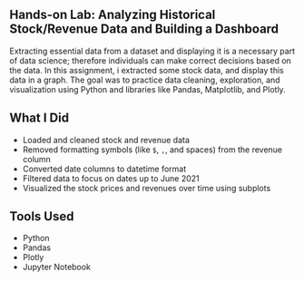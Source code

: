 ## Hands-on Lab: Analyzing Historical Stock/Revenue Data and Building a Dashboard
Extracting essential data from a dataset and displaying it is a necessary part of data science; therefore individuals can make correct decisions based on the data. In this assignment, i extracted some stock data, and display this data in a graph. The goal was to practice data cleaning, exploration, and visualization using Python and libraries like Pandas, Matplotlib, and Plotly.

## What I Did
- Loaded and cleaned stock and revenue data
- Removed formatting symbols (like `$`, `,`, and spaces) from the revenue column
- Converted date columns to datetime format
- Filtered data to focus on dates up to June 2021
- Visualized the stock prices and revenues over time using subplots

## Tools Used
- Python
- Pandas
- Plotly
- Jupyter Notebook

